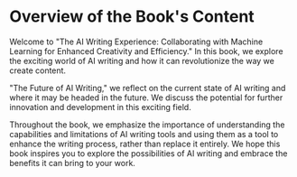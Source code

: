 Overview of the Book's Content
============================================

Welcome to "The AI Writing Experience: Collaborating with Machine Learning for Enhanced Creativity and Efficiency." In this book, we explore the exciting world of AI writing and how it can revolutionize the way we create content.

"The Future of AI Writing," we reflect on the current state of AI writing and where it may be headed in the future. We discuss the potential for further innovation and development in this exciting field.

Throughout the book, we emphasize the importance of understanding the capabilities and limitations of AI writing tools and using them as a tool to enhance the writing process, rather than replace it entirely. We hope this book inspires you to explore the possibilities of AI writing and embrace the benefits it can bring to your work.
